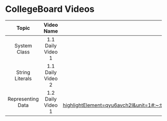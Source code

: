 # CollegeBoard Videos

|Topic|Video Name|Link|Length|
|:---:|:---:|:---:|:---:|
|System Class|1.1 Daily Video 1|[System.out.print and System.out.println](https://apclassroom.collegeboard.org/8/home?highlightElement=qyu6avch2l&unit=1#:~:text=1.1%3A%20Daily%20Video%201%20(Skill%202.B)In%20this%20video%2C%20we%20will%20call%20System%20class%20methods%20to%20generate%20output%20to%20the%20screen%20and%20will%20determine%20output%20based%20on%20a%20series%20of%20System.out.print%20and%20System.out.println%20statements)| 8:29|
|String Literals|1.1 Daily Video 2|[String Literals](https://apclassroom.collegeboard.org/8/home?highlightElement=qyu6avch2l&unit=1#:~:text=1.1%3A%20Daily%20Video%202%20(Skill%202.B)In%20this%20video%2C%20we%20will%20create%20string%20literals%20by%20placing%20a%20sequence%20of%20characters%20within%20double%20quotes)| 5:36|
|Representing Data|1.2 Daily Video 1|[Data Types(https://apclassroom.collegeboard.org/8/home?highlightElement=qyu6avch2l&unit=1#:~:text=1.2%3A%20Daily%20Video%201%20(Skill%201.A)In%20this%20video%2C%20we%20will%20learn%20that%20the%20way%20data%20is%20represented%20in%20a%20program%20determines%20the%20operations%20we%20can%20perform%20with%20it%20and%20affects%20how%20the%20data%20can%20be%20used)|6:27|

